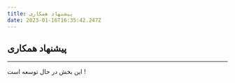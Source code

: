 ```yaml
---
title: پیشنهاد همکاری
date: 2023-01-16T16:35:42.247Z
---
```

## پیشنهاد همکاری

<hr />

این بخش در حال توسعه است !

<br />
